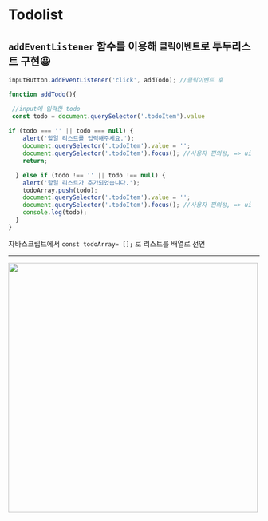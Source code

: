 # Todolist

## `addEventListener` 함수를 이용해 `클릭이벤트`로 투두리스트 구현😀

```javascript
inputButton.addEventListener('click', addTodo); //클릭이벤트 후

function addTodo(){

 //input에 입력한 todo
 const todo = document.querySelector('.todoItem').value
 
if (todo === '' || todo === null) {
    alert('할일 리스트를 입력해주세요.');
    document.querySelector('.todoItem').value = '';
    document.querySelector('.todoItem').focus(); //사용자 편의성, => ui
    return;

  } else if (todo !== '' || todo !== null) {
    alert('할일 리스트가 추가되었습니다.');
    todoArray.push(todo);
    document.querySelector('.todoItem').value = '';
    document.querySelector('.todoItem').focus(); //사용자 편의성, => ui
    console.log(todo);
  }
}

```

자바스크립트에서 `const todoArray= [];` 로 리스트를 배열로 선언   


---

<div>
<img src="https://user-images.githubusercontent.com/56811978/200451772-35459f36-d4a4-415e-8b46-48628bc39918.jpg" width="500">
</div>
